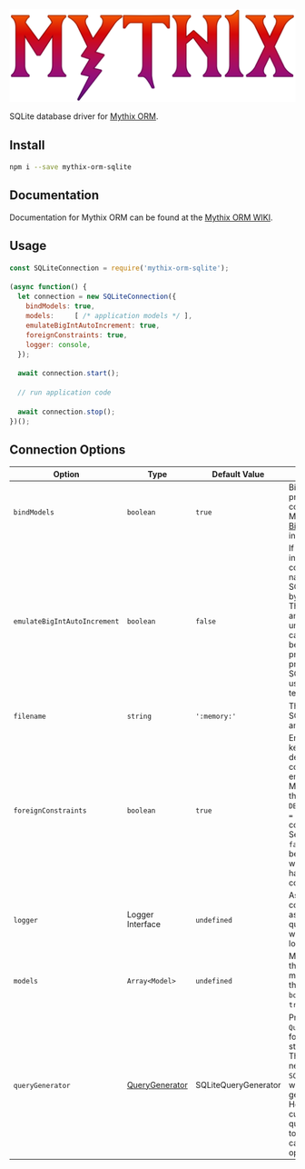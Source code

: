 ![Mythix](mythix-logo-colored.png)

SQLite database driver for [Mythix ORM](https://www.npmjs.com/package/mythix-orm).

## Install

```bash
npm i --save mythix-orm-sqlite
```

## Documentation

Documentation for Mythix ORM can be found at the [Mythix ORM WIKI](https://github.com/th317erd/mythix-orm/wiki).

## Usage

```javascript
const SQLiteConnection = require('mythix-orm-sqlite');

(async function() {
  let connection = new SQLiteConnection({
    bindModels: true,
    models:     [ /* application models */ ],
    emulateBigIntAutoIncrement: true,
    foreignConstraints: true,
    logger: console,
  });

  await connection.start();

  // run application code

  await connection.stop();
})();
```

## Connection Options

| Option | Type | Default Value | Description |
| ------ | ---- | ------------- | ----------- |
| `bindModels` | `boolean` | `true` | Bind the models provided to this connection (see the Mythix ORM [Connection Binding](https://github.com/th317erd/mythix-orm/wiki/ConnectionBinding) article for more information). |
| `emulateBigIntAutoIncrement` | `boolean` | `false` | If `true`, auto-incrementing on `BIGINT` columns (which is not natively supported in SQLite) will be emulated by Mythix ORM itself. This emulation is simple, and might break during unsupported edge-cases, so think twice before using it in production code. It is primarily provided so the SQLite driver can be used seamlessly for unit testing. |
| `filename` | `string` | `':memory:'` | The file to use for the SQLite DB. Defaults to an in-memory database. |
| `foreignConstraints` | `boolean` | `true` | Enable or disable foreign key constraints. By default, foreign key constraints are not enabled in SQLite, so Mythix ORM will enable them by executing a `DB.pragma('foreign_keys = ON')` as soon as the connection is active. Setting this value to `false` will bypass this behavior, leaving SQLite with its default of not having foreign key constraints enabled. |
| `logger` | Logger Interface | `undefined` | Assign a logger to the connection. If a logger is assigned, then every query (and every error) will be logged using this logger. |
| `models` | `Array<Model>` | `undefined` | Models to register with the connection (these models will be bound to the connection if the `boundModels` option is `true`).
| `queryGenerator` | [QueryGenerator](https://github.com/th317erd/mythix-orm/wiki/QueryGeneratorBase) | <see>SQLiteQueryGenerator</see> | Provide an alternate `QueryGenerator` interface for generating SQL statements for SQLite. This is not usually needed, as the `SQLiteConnection` itself will provide its own generator interface. However, if you want to customize the default query generator, or want to provide your own, you can do so using this option. |

